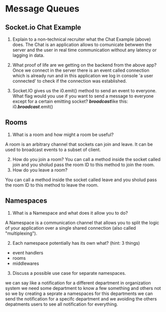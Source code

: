 # Message Queues

## Socket.io Chat Example

1. Explain to a non-technical recruiter what the Chat Example (above) does.
The Chat is an application allows to comunicate betwwen the server and the user in real time communication without any latency or lagging in data.


2. What proof of life are we getting on the backend from the above app?
Once we connect in the server there is an event called connection which is already run and in this application we log in console 'a user connected' to check if the connection was established.

3. Socket.IO gives us the i0.emit() method to send an event to everyone. What flag would you use if you want to send a message to everyone except for a certain emitting socket?
***broadcast***like this:
i0.***broadcast***.emit()

## Rooms

1. What is a room and how might a room be useful?

A room is an arbitrary channel that sockets can join and leave. It can be used to broadcast events to a subset of client.

2. How do you join a room?
You can call a method inside the socket called join and you sholud pass the room ID to this method to join the room.
3. How do you leave a room?

You can call a method inside the socket called leave and you sholud pass the room ID to this method to leave the room.

## Namespaces

1. What is a Namespace and what does it allow you to do?

A Namespace is a communication channel that allows you to split the logic of your application over a single shared connection (also called "multiplexing").

2. Each namespace potentially has its own what? (hint: 3 things)

- event handlers
- rooms
- middlewares

3. Discuss a possible use case for separate namespaces.

we can say like a notification for a different department in organization system we need some  department to know a few something and others not so we by creating a seprate a namespaces for this departments we can send the notification for a specifc department and we avoiding the others depatments users to see all notification for everything.